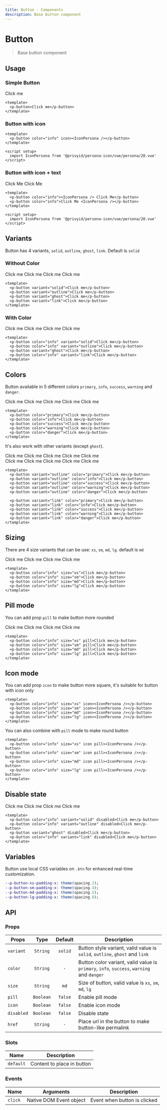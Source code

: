 ```yaml
---
title: Button · Components
description: Base button component
---
```


<script setup>
  import pButton from './Button.vue'
  import IconPersona from '@privyid/persona-icon/vue/persona/20.vue'
</script>

# Button

> Base button component

## Usage

### Simple Button

<preview>
  <p-button>Click me</p-button>
</preview>

```vue
<template>
  <p-button>Click me</p-button>
</template>
```

### Button with icon

<preview>
  <p-button color="info" icon><IconPersona /></p-button>
</preview>

```vue
<template>
  <p-button color="info" icon><IconPersona /></p-button>
</template>

<script setup>
  import IconPersona from '@privyid/persona-icon/vue/persona/20.vue'
</script>
```

### Button with icon + text

<preview>
  <div class="flex flex-col items-center space-gap-3 md:flex-row">
    <p-button color="info"><IconPersona /> Click Me</p-button>
    <p-button color="info">Click Me <IconPersona /></p-button>
  </div>
</preview>

```vue
<template>
  <p-button color="info"><IconPersona /> Click Me</p-button>
  <p-button color="info">Click Me <IconPersona /></p-button>
</template>

<script setup>
  import IconPersona from '@privyid/persona-icon/vue/persona/20.vue'
</script>
```

## Variants

Button has 4 variants, `solid`, `outline`, `ghost`, `link`. Default is `solid`

### Without Color

<preview>
  <div class="grid grid-cols-2 gap-3 lg:grid-cols-4">
    <p-button variant="solid">Click me</p-button>
    <p-button variant="outline">Click me</p-button>
    <p-button variant="ghost">Click me</p-button>
    <p-button variant="link">Click me</p-button>
  </div>
</preview>

```vue
<template>
  <p-button variant="solid">Click me</p-button>
  <p-button variant="outline">Click me</p-button>
  <p-button variant="ghost">Click me</p-button>
  <p-button variant="link">Click me</p-button>
</template>
```

### With Color
<preview>
  <div class="grid grid-cols-2 gap-3 lg:grid-cols-4">
    <p-button color="info" variant="solid">Click me</p-button>
    <p-button color="info" variant="outline">Click me</p-button>
    <p-button variant="ghost">Click me</p-button>
    <p-button color="info" variant="link">Click me</p-button>
  </div>
</preview>

```vue
<template>
  <p-button color="info" variant="solid">Click me</p-button>
  <p-button color="info" variant="outline">Click me</p-button>
  <p-button variant="ghost">Click me</p-button>
  <p-button color="info" variant="link">Click me</p-button>
</template>
```

## Colors

Button available in 5 different colors `primary`, `info`, `success`, `warning` and `danger`.

<preview>
  <div class="grid grid-cols-2 gap-2 md:grid-cols-3 lg:grid-cols-5">
    <p-button color="primary">Click me</p-button>
    <p-button color="info">Click me</p-button>
    <p-button color="success">Click me</p-button>
    <p-button color="warning">Click me</p-button>
    <p-button color="danger">Click me</p-button>
  </div>
</preview>

```vue
<template>
  <p-button color="primary">Click me</p-button>
  <p-button color="info">Click me</p-button>
  <p-button color="success">Click me</p-button>
  <p-button color="warning">Click me</p-button>
  <p-button color="danger">Click me</p-button>
</template>
```

It's also work with other variants (except `ghost`).

<preview label="outline variant">
  <div class="grid grid-cols-2 gap-3 md:grid-cols-3 lg:grid-cols-5">
    <p-button variant="outline" color="primary">Click me</p-button>
    <p-button variant="outline" color="info">Click me</p-button>
    <p-button variant="outline" color="success">Click me</p-button>
    <p-button variant="outline" color="warning">Click me</p-button>
    <p-button variant="outline" color="danger">Click me</p-button>
  </div>
</preview>

<preview label="link variant">
  <div class="grid grid-cols-2 gap-3 md:grid-cols-3 lg:grid-cols-5">
    <p-button variant="link" color="primary">Click me</p-button>
    <p-button variant="link" color="info">Click me</p-button>
    <p-button variant="link" color="success">Click me</p-button>
    <p-button variant="link" color="warning">Click me</p-button>
    <p-button variant="link" color="danger">Click me</p-button>
  </div>
</preview>

```vue
<template>
  <p-button variant="outline" color="primary">Click me</p-button>
  <p-button variant="outline" color="info">Click me</p-button>
  <p-button variant="outline" color="success">Click me</p-button>
  <p-button variant="outline" color="warning">Click me</p-button>
  <p-button variant="outline" color="danger">Click me</p-button>

  <p-button variant="link" color="primary">Click me</p-button>
  <p-button variant="link" color="info">Click me</p-button>
  <p-button variant="link" color="success">Click me</p-button>
  <p-button variant="link" color="warning">Click me</p-button>
  <p-button variant="link" color="danger">Click me</p-button>
</template>
```

## Sizing

There are 4 size variants that can be use: `xs`, `sm`, `md`, `lg`. default is `md`

<preview class="flex-col items-center gap-3 md:flex-row">
  <p-button color="info" size="xs">Click me</p-button>
  <p-button color="info" size="sm">Click me</p-button>
  <p-button color="info" size="md">Click me</p-button>
  <p-button color="info" size="lg">Click me</p-button>
</preview>

```vue
<template>
  <p-button color="info" size="xs">Click me</p-button>
  <p-button color="info" size="sm">Click me</p-button>
  <p-button color="info" size="md">Click me</p-button>
  <p-button color="info" size="lg">Click me</p-button>
</template>
```

## Pill mode

You can add prop `pill` to make button more rounded

<preview class="flex-col items-center gap-3 md:flex-row">
  <p-button color="info" size="xs" pill>Click me</p-button>
  <p-button color="info" size="sm" pill>Click me</p-button>
  <p-button color="info" size="md" pill>Click me</p-button>
  <p-button color="info" size="lg" pill>Click me</p-button>
</preview>

```vue
<template>
  <p-button color="info" size="xs" pill>Click me</p-button>
  <p-button color="info" size="sm" pill>Click me</p-button>
  <p-button color="info" size="md" pill>Click me</p-button>
  <p-button color="info" size="lg" pill>Click me</p-button>
</template>
```

## Icon mode

You can add prop `icon` to make button more square, it's suitable for button with icon only

<preview class="items-center gap-3">
  <p-button color="info" size="xs" icon><IconPersona /></p-button>
  <p-button color="info" size="sm" icon><IconPersona /></p-button>
  <p-button color="info" size="md" icon><IconPersona /></p-button>
  <p-button color="info" size="lg" icon><IconPersona /></p-button>
</preview>

```vue
<template>
  <p-button color="info" size="xs" icon><IconPersona /></p-button>
  <p-button color="info" size="sm" icon><IconPersona /></p-button>
  <p-button color="info" size="md" icon><IconPersona /></p-button>
  <p-button color="info" size="lg" icon><IconPersona /></p-button>
</template>
```

You can also combine with `pill` mode to make round button

<preview class="items-center gap-3">
  <p-button color="info" size="xs" icon pill><IconPersona /></p-button>
  <p-button color="info" size="sm" icon pill><IconPersona /></p-button>
  <p-button color="info" size="md" icon pill><IconPersona /></p-button>
  <p-button color="info" size="lg" icon pill><IconPersona /></p-button>
</preview>

```vue
<template>
  <p-button color="info" size="xs" icon pill><IconPersona /></p-button>
  <p-button color="info" size="sm" icon pill><IconPersona /></p-button>
  <p-button color="info" size="md" icon pill><IconPersona /></p-button>
  <p-button color="info" size="lg" icon pill><IconPersona /></p-button>
</template>
```

## Disable state

<preview label="link variant">
  <div class="grid grid-cols-2 gap-3 lg:grid-cols-4">
    <p-button color="info" variant="solid" disabled>Click me</p-button>
    <p-button color="info" variant="outline" disabled>Click me</p-button>
    <p-button variant="ghost" disabled>Click me</p-button>
    <p-button color="info" variant="link" disabled>Click me</p-button>
  </div>
</preview>

```vue
<template>
  <p-button color="info" variant="solid" disabled>Click me</p-button>
  <p-button color="info" variant="outline" disabled>Click me</p-button>
  <p-button variant="ghost" disabled>Click me</p-button>
  <p-button color="info" variant="link" disabled>Click me</p-button>
</template>
```

## Variables
Button use local CSS variables on `.btn` for enhanced real-time customization.

```sass
--p-button-xs-padding-x: theme(spacing.2);
--p-button-sm-padding-x: theme(spacing.4);
--p-button-md-padding-x: theme(spacing.5);
--p-button-lg-padding-x: theme(spacing.8);
```

## API

### Props

| Props      |   Type    |  Default  | Description                                                                                                 |
|------------|:---------:|:---------:|-------------------------------------------------------------------------------------------------------------|
| `variant`  | `String`  |  `solid`  | Button style variant, valid value is `solid`, `outline`, `ghost` and `link`                                    |
| `color`    | `String`  | `-`       | Button color variant, valid value is `primary`, `info`, `success`, `warning` and `danger` |
| `size`     | `String`  |   `md`    | Size of button, valid value is `xs`, `sm`, `md`, `lg`                                                             |
| `pill`     | `Boolean` |  `false`  | Enable pill mode                                                                                            |
| `icon`     | `Boolean` |  `false`  | Enable icon mode                                                                                            |
| `disabled` | `Boolean` |  `false`  | Disable state                                                                                               |
| `href` | `String` |  `-`  | Place url in the button to make button-like permalink |

### Slots

| Name      | Description                |
|-----------|----------------------------|
| `default` | Content to place in button |

### Events

| Name    | Arguments               | Description                  |
|---------|-------------------------|------------------------------|
| `click` | Native DOM Event object | Event when button is clicked |

